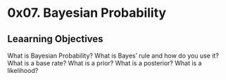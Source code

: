 # 0x07. Bayesian Probability

## Leaarning Objectives

What is Bayesian Probability?
What is Bayes’ rule and how do you use it?
What is a base rate?
What is a prior?
What is a posterior?
What is a likelihood?
